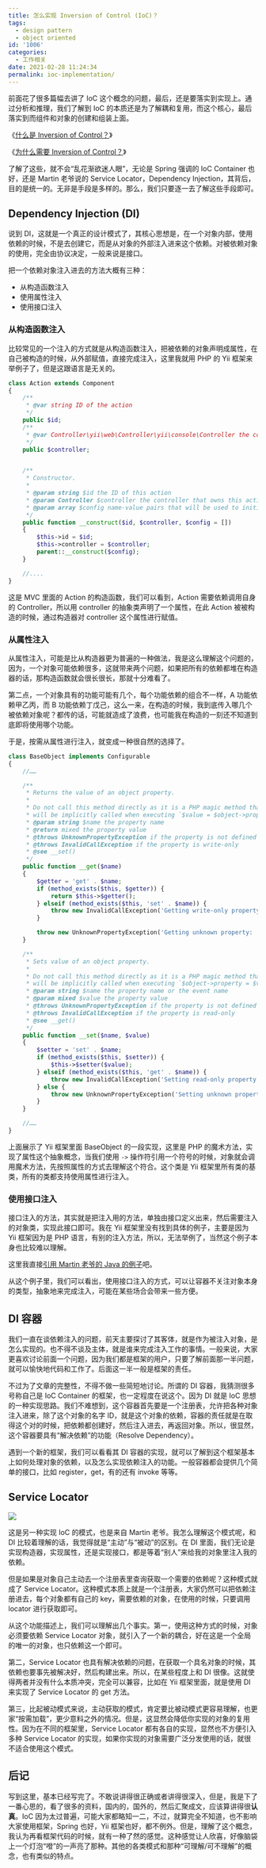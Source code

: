 ```yaml
---
title: 怎么实现 Inversion of Control (IoC)？
tags:
  - design pattern
  - object oriented
id: '1006'
categories:
  - 工作相关
date: 2021-02-28 11:24:34
permalink: ioc-implementation/
---
```


前面花了很多篇幅去讲了 IoC 这个概念的问题，最后，还是要落实到实现上。通过分析和推理，我们了解到 IoC 的本质还是为了解耦和复用，而这个核心，最后落实到而组件和对象的创建和组装上面。

《[什么是 Inversion of Control？](https://sexywp.com/inversion-of-control-ioc.htm)》

《[为什么需要 Inversion of Control？](https://sexywp.com/why-need-inversion-of-control-ioc.htm)》

了解了这些，就不会“乱花渐欲迷人眼”，无论是 Spring 强调的 IoC Container 也好，还是 Martin 老爷说的 Service Locator，Dependency Injection，其背后，目的是统一的。无非是手段是多样的。那么，我们只要逐一去了解这些手段即可。
<!-- more -->
## Dependency Injection (DI)

说到 DI，这就是一个真正的设计模式了，其核心思想是，在一个对象内部，使用依赖的时候，不是去创建它，而是从对象的外部注入进来这个依赖。对被依赖对象的使用，完全由协议决定，一般来说是接口。

把一个依赖对象注入进去的方法大概有三种：

*   从构造函数注入
*   使用属性注入
*   使用接口注入

### 从构造函数注入

比较常见的一个注入的方式就是从构造函数注入，把被依赖的对象声明成属性，在自己被构造的时候，从外部赋值，直接完成注入，这里我就用 PHP 的 Yii 框架来举例子了，但是这跟语言是无关的。

```php
class Action extends Component
{
    /**
     * @var string ID of the action
     */
    public $id;
    /**
     * @var Controller\yii\web\Controller\yii\console\Controller the controller that owns this action
     */
    public $controller;


    /**
     * Constructor.
     *
     * @param string $id the ID of this action
     * @param Controller $controller the controller that owns this action
     * @param array $config name-value pairs that will be used to initialize the object properties
     */
    public function __construct($id, $controller, $config = [])
    {
        $this->id = $id;
        $this->controller = $controller;
        parent::__construct($config);
    }

    //....
}
```

这是 MVC 里面的 Action 的构造函数，我们可以看到，Action 需要依赖调用自身的 Controller，所以用 controller 的抽象类声明了一个属性，在此 Action 被被构造的时候，通过构造器对 controller 这个属性进行赋值。

### 从属性注入

从属性注入，可能是比从构造器更为普遍的一种做法，我是这么理解这个问题的，因为，一个对象可能依赖很多，这就带来两个问题，如果把所有的依赖都堆在构造器的话，那构造函数就会很长很长，那就十分难看了。

第二点，一个对象具有的功能可能有几个，每个功能依赖的组合不一样，A 功能依赖甲乙丙，而 B 功能依赖丁戊己，这么一来，在构造的时候，我到底传入哪几个被依赖对象呢？都传的话，可能就造成了浪费，也可能我在构造的一刻还不知道到底即将使用哪个功能。

于是，按需从属性进行注入，就变成一种很自然的选择了。

```php
class BaseObject implements Configurable
{
    //……

    /**
     * Returns the value of an object property.
     *
     * Do not call this method directly as it is a PHP magic method that
     * will be implicitly called when executing `$value = $object->property;`.
     * @param string $name the property name
     * @return mixed the property value
     * @throws UnknownPropertyException if the property is not defined
     * @throws InvalidCallException if the property is write-only
     * @see __set()
     */
    public function __get($name)
    {
        $getter = 'get' . $name;
        if (method_exists($this, $getter)) {
            return $this->$getter();
        } elseif (method_exists($this, 'set' . $name)) {
            throw new InvalidCallException('Getting write-only property: ' . get_class($this) . '::' . $name);
        }

        throw new UnknownPropertyException('Getting unknown property: ' . get_class($this) . '::' . $name);
    }

    /**
     * Sets value of an object property.
     *
     * Do not call this method directly as it is a PHP magic method that
     * will be implicitly called when executing `$object->property = $value;`.
     * @param string $name the property name or the event name
     * @param mixed $value the property value
     * @throws UnknownPropertyException if the property is not defined
     * @throws InvalidCallException if the property is read-only
     * @see __get()
     */
    public function __set($name, $value)
    {
        $setter = 'set' . $name;
        if (method_exists($this, $setter)) {
            $this->$setter($value);
        } elseif (method_exists($this, 'get' . $name)) {
            throw new InvalidCallException('Setting read-only property: ' . get_class($this) . '::' . $name);
        } else {
            throw new UnknownPropertyException('Setting unknown property: ' . get_class($this) . '::' . $name);
        }
    }

    //……
}
```

上面展示了 Yii 框架里面 BaseObject 的一段实现，这里是 PHP 的魔术方法，实现了属性这个抽象概念，当我们使用 `->` 操作符引用一个符号的时候，对象就会调用魔术方法，先按照属性的方式去理解这个符合。这个类是 Yii 框架里所有类的基类，所有的类都支持使用属性进行注入。

### 使用接口注入

接口注入的方法，其实就是把注入用的方法，单独由接口定义出来，然后需要注入的对象类，实现此接口即可。我在 Yii 框架里没有找到具体的例子，主要是因为 Yii 框架因为是 PHP 语言，有别的注入方法，所以，无法举例了，当然这个例子本身也比较难以理解。

这里我直接[引用 Martin 老爷的 Java 的例子](https://martinfowler.com/articles/injection.html#InterfaceInjection)吧。

从这个例子里，我们可以看出，使用接口注入的方式，可以让容器不关注对象本身的类型，抽象地来完成注入，可能在某些场合会带来一些方便。

## DI 容器

我们一直在谈依赖注入的问题，前天主要探讨了其客体，就是作为被注入对象，是怎么实现的。也不得不谈及主体，就是谁来完成注入工作的事情。一般来说，大家更喜欢讨论前面一个问题，因为我们都是框架的用户，只要了解前面那一半问题，就可以愉快地代码和工作了。后面这一半一般是框架的责任。

不过为了文章的完整性，不得不做一些简短地讨论。所谓的 DI 容器，我猜测很多号称自己是 IoC Container 的框架，也一定程度在说这个。因为 DI 就是 IoC 思想的一种实现思路。我们不难想到，这个容器首先要是一个注册表，允许把各种对象注入进来，除了这个对象的名字 ID，就是这个对象的依赖，容器的责任就是在取得这个对的时候，把依赖都创建好，然后注入进去，再返回对象。所以，很显然，这个容器要具有“解决依赖”的功能（Resolve Dependency）。

遇到一个新的框架，我们可以看看其 DI 容器的实现，就可以了解到这个框架基本上如何处理对象的依赖，以及怎么实现依赖注入的功能。一般容器都会提供几个简单的接口，比如 register，get，有的还有 invoke 等等。

## Service Locator

![](../images/2021/02/Service-Locator-Pattern.png)

这是另一种实现 IoC 的模式，也是来自 Martin 老爷。我怎么理解这个模式呢，和 DI 比较着理解的话，我觉得就是“主动”与“被动”的区别。在 DI 里面，我们无论是实现构造器，实现属性，还是实现接口，都是等着“别人”来给我的对象里注入我的依赖。

但是如果是对象自己主动去一个注册表里查询获取一个需要的依赖呢？这种模式就成了 Service Locator。这种模式本质上就是一个注册表，大家仍然可以把依赖注册进去，每个对象都有自己的 key，需要依赖的对象，在使用的时候，只要调用 locator 进行获取即可。

从这个功能描述上，我们可以理解出几个事实。第一，使用这种方式的时候，对象必须要依赖 Service Locator 对象，就引入了一个新的耦合，好在这是一个全局的唯一的对象，也只依赖这一个即可。

第二，Service Locator 也具有解决依赖的问题，在获取一个具名对象的时候，其依赖也要事先被解决好，然后构建出来。所以，在某些程度上和 DI 很像。这就使得两者并没有什么本质冲突，完全可以兼容，比如在 Yii 框架里面，就是使用 DI 来实现了 Service Locator 的 get 方法。

第三，比起被动模式来说，主动获取的模式，肯定要比被动模式更容易理解，也更家“按需加载”，更少意料之外的情况。但是，这显然会降低你实现的对象的复用性。因为在不同的框架里，Service Locator 都有各自的实现，显然也不方便引入多种 Service Locator 的实现，如果你实现的对象需要广泛分发使用的话，就很不适合使用这个模式。

## 后记

写到这里，基本已经写完了。不敢说讲得很正确或者讲得很深入，但是，我是下了一番心思的，看了很多的资料，国内的，国外的，然后汇聚成文，应该算讲得很**认真**。IoC 因为太过普遍，可能大家都略知一二，不过，就算完全不知道，也不影响大家使用框架，Spring 也好，Yii 框架也好，都不例外。但是，理解了这个概念，我认为再看框架代码的时候，就有一种了然的感觉。这种感觉让人欣喜，好像脑袋上一个灯泡“噔”的一声亮了那种。其他的各类模式和那种“可理解/可不理解”的概念，也有类似的特点。